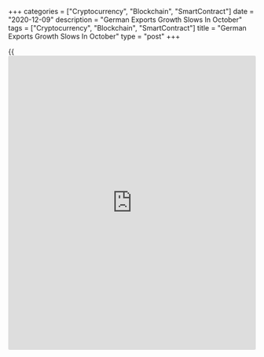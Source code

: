 +++
categories = ["Cryptocurrency", "Blockchain", "SmartContract"]
date = "2020-12-09"
description = "German Exports Growth Slows In October"
tags = ["Cryptocurrency", "Blockchain", "SmartContract"]
title = "German Exports Growth Slows In October"
type = "post"
+++

{{<iframe id="large-banner" src="https://www.bounty.group/#slide=22.0" width="100%" height="600" scrolling="no" style="border: 0px solid rgb(216, 221, 230); border-radius: 3px;">}}

Germany's exports grew at a slower pace in October, data from Destatis
revealed Wednesday.

Exports increased 0.8 percent month-on-month in October, slower than the
2.3 percent increase seen in September. Shipments were forecast to climb
1.2 percent.

At the same time, imports gained 0.3 percent, following a 0.2 percent
rise in September. This was also slower than the economists forecast of
+1 percent.

The trade surplus rose to a seasonally adjusted EUR 18.2 billion from
EUR 17.6 billion in the previous month. The expected level was EUR 18
billion.

Exports were by 6.8 percent and imports by 5.2 percent lower than in
February 2020, the month before restrictions were imposed due to the
corona pandemic in Germany.

On a yearly basis, the decline in exports deepened to 6.5 percent from
3.8 percent.  
  
Likewise, imports fell 5.9 percent annually after falling 4 percent in
the previous month.

The trade surplus totaled an unadjusted EUR 19.4 billion compared to EUR
21.3 billion in the same period last year.

The current account surplus climbed to EUR 22.5 billion from EUR 19
billion in the previous year.

For comments and feedback [contact](https://www.playgroundfx.com/contact/): editorial@rtt[news](https://www.letsplayfx.com/blog/forex-news-website/).com

[Economic News][1]

 **What parts of the world are seeing the best (and worst) economic
performances lately? Click[here][2] to check out our [Econ Scorecard][2]
and find out! See up-to-the-moment [ranking](https://www.playgroundfx.com/blog/crypto-exchange-ranking/)s for the best and worst
performers in [GDP][2], [unemployment rate][3], [inflation][4] and much
more.**

   1. www.rtt[news](https://www.letsplayfx.com/blog/forex-news-website/).com/Content/EconomicNews.aspx
   2. www.rtt[news](https://www.letsplayfx.com/blog/forex-news-website/).com/economic-scorecard/world-rank/GDP/highest-performance.aspx
   3. www.rtt[news](https://www.letsplayfx.com/blog/forex-news-website/).com/economic-scorecard/world-rank/unemployment-rate/lowest-performance.aspx
   4. www.rtt[news](https://www.letsplayfx.com/blog/forex-news-website/).com/economic-scorecard/world-rank/CPI/highest-performance.aspx